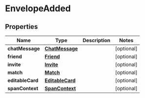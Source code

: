
# EnvelopeAdded

## Properties
Name | Type | Description | Notes
------------ | ------------- | ------------- | -------------
**chatMessage** | [**ChatMessage**](ChatMessage.md) |  |  [optional]
**friend** | [**Friend**](Friend.md) |  |  [optional]
**invite** | [**Invite**](Invite.md) |  |  [optional]
**match** | [**Match**](Match.md) |  |  [optional]
**editableCard** | [**EditableCard**](EditableCard.md) |  |  [optional]
**spanContext** | [**SpanContext**](SpanContext.md) |  |  [optional]



